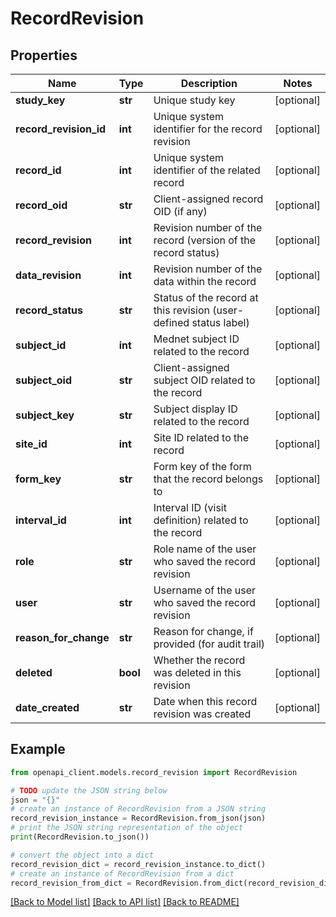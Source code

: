 # RecordRevision


## Properties

Name | Type | Description | Notes
------------ | ------------- | ------------- | -------------
**study_key** | **str** | Unique study key | [optional] 
**record_revision_id** | **int** | Unique system identifier for the record revision | [optional] 
**record_id** | **int** | Unique system identifier of the related record | [optional] 
**record_oid** | **str** | Client-assigned record OID (if any) | [optional] 
**record_revision** | **int** | Revision number of the record (version of the record status) | [optional] 
**data_revision** | **int** | Revision number of the data within the record | [optional] 
**record_status** | **str** | Status of the record at this revision (user-defined status label) | [optional] 
**subject_id** | **int** | Mednet subject ID related to the record | [optional] 
**subject_oid** | **str** | Client-assigned subject OID related to the record | [optional] 
**subject_key** | **str** | Subject display ID related to the record | [optional] 
**site_id** | **int** | Site ID related to the record | [optional] 
**form_key** | **str** | Form key of the form that the record belongs to | [optional] 
**interval_id** | **int** | Interval ID (visit definition) related to the record | [optional] 
**role** | **str** | Role name of the user who saved the record revision | [optional] 
**user** | **str** | Username of the user who saved the record revision | [optional] 
**reason_for_change** | **str** | Reason for change, if provided (for audit trail) | [optional] 
**deleted** | **bool** | Whether the record was deleted in this revision | [optional] 
**date_created** | **str** | Date when this record revision was created | [optional] 

## Example

```python
from openapi_client.models.record_revision import RecordRevision

# TODO update the JSON string below
json = "{}"
# create an instance of RecordRevision from a JSON string
record_revision_instance = RecordRevision.from_json(json)
# print the JSON string representation of the object
print(RecordRevision.to_json())

# convert the object into a dict
record_revision_dict = record_revision_instance.to_dict()
# create an instance of RecordRevision from a dict
record_revision_from_dict = RecordRevision.from_dict(record_revision_dict)
```
[[Back to Model list]](../README.md#documentation-for-models) [[Back to API list]](../README.md#documentation-for-api-endpoints) [[Back to README]](../README.md)


